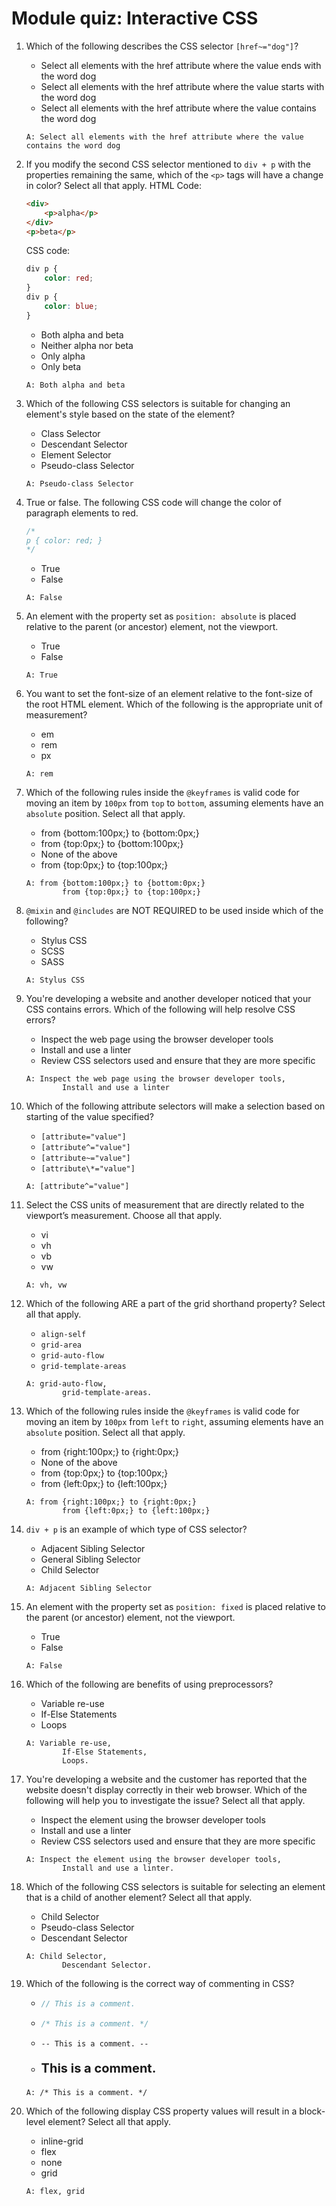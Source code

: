# Module quiz: Interactive CSS

1. Which of the following describes the CSS selector `[href~="dog"]`?
    - Select all elements with the href attribute where the value ends with the word dog
    - Select all elements with the href attribute where the value starts with the word dog
    - Select all elements with the href attribute where the value contains the word dog
    ```
    A: Select all elements with the href attribute where the value contains the word dog
    ```

2. If you modify the second CSS selector mentioned to `div + p` with the properties remaining the same, which of the `<p>` tags will have a change in color? Select all that apply.
    HTML Code:
    ```html
    <div>
        <p>alpha</p>
    </div>
    <p>beta</p>
    ```
    CSS code:
    ```css
    div p {
        color: red;
    }
    div p {
        color: blue;
    }
    ```
    - Both alpha and beta
    - Neither alpha nor beta
    - Only alpha
    - Only beta
    ```
    A: Both alpha and beta
    ```
    
3. Which of the following CSS selectors is suitable for changing an element's style based on the state of the element?
    - Class Selector
    - Descendant Selector
    - Element Selector
    - Pseudo-class Selector
    ```
    A: Pseudo-class Selector
    ```
    
4. True or false. The following CSS code will change the color of paragraph elements to red.
    ```css
    /*
    p { color: red; }
    */
    ```
    - True
    - False
    ```
    A: False
    ```
    
5. An element with the property set as `position: absolute` is placed relative to the parent (or ancestor) element, not the viewport.
    - True
    - False
    ```
    A: True
    ```
    
6. You want to set the font-size of an element relative to the font-size of the root HTML element. Which of the following is the appropriate unit of measurement?
    - em
    - rem
    - px
    ```
    A: rem
    ```
    
7. Which of the following rules inside the `@keyframes` is valid code for moving an item by `100px` from `top` to `bottom`, assuming elements have an `absolute` position. Select all that apply.
    - from {bottom:100px;} to {bottom:0px;}
    - from {top:0px;} to {bottom:100px;}
    - None of the above
    - from {top:0px;} to {top:100px;}
    ```
    A: from {bottom:100px;} to {bottom:0px;}
            from {top:0px;} to {top:100px;}
    ```
    
8. `@mixin` and `@includes` are NOT REQUIRED to be used inside which of the following?
    - Stylus CSS
    - SCSS
    - SASS
    ```
    A: Stylus CSS
    ```
    
9. You're developing a website and another developer noticed that your CSS contains errors. Which of the following will help resolve CSS errors?
    - Inspect the web page using the browser developer tools
    - Install and use a linter
    - Review CSS selectors used and ensure that they are more specific
    ```
    A: Inspect the web page using the browser developer tools,
            Install and use a linter
    ```

10. Which of the following attribute selectors will make a selection based on starting of the value specified?
    - `[attribute="value"]`
    - `[attribute^="value"]`
    - `[attribute~="value"]`
    - `[attribute\*="value"]`
    ```
    A: [attribute^="value"]
    ```

11. Select the CSS units of measurement that are directly related to the viewport’s measurement. Choose all that apply.
    - vi
    - vh
    - vb
    - vw
    ```
    A: vh, vw
    ```

12. Which of the following ARE a part of the grid shorthand property? Select all that apply.
    - `align-self`
    - `grid-area`
    - `grid-auto-flow`
    - `grid-template-areas`
    ```
    A: grid-auto-flow,  
            grid-template-areas.
    ```

13. Which of the following rules inside the `@keyframes` is valid code for moving an item by `100px` from `left` to `right`, assuming elements have an `absolute` position. Select all that apply.
    - from {right:100px;} to {right:0px;}
    - None of the above
    - from {top:0px;} to {top:100px;}
    - from {left:0px;} to {left:100px;}
    ```
    A: from {right:100px;} to {right:0px;}
            from {left:0px;} to {left:100px;}
    ```

14. `div + p` is an example of which type of CSS selector?
    - Adjacent Sibling Selector
    - General Sibling Selector
    - Child Selector
    ```
    A: Adjacent Sibling Selector
    ```

15. An element with the property set as `position: fixed` is placed relative to the parent (or ancestor) element, not the viewport.
    - True
    - False
    ```
    A: False
    ```

16. Which of the following are benefits of using preprocessors?
    - Variable re-use
    - If-Else Statements
    - Loops
    ```
    A: Variable re-use,
            If-Else Statements,
            Loops.
    ```

17. You're developing a website and the customer has reported that the website doesn't display correctly in their web browser. Which of the following will help you to investigate the issue? Select all that apply.
    - Inspect the element using the browser developer tools
    - Install and use a linter
    - Review CSS selectors used and ensure that they are more specific
    ```
    A: Inspect the element using the browser developer tools,
            Install and use a linter.
    ```

18. Which of the following CSS selectors is suitable for selecting an element that is a child of another element? Select all that apply.
    - Child Selector
    - Pseudo-class Selector
    - Descendant Selector
    ```
    A: Child Selector,
            Descendant Selector.
    ```

19. Which of the following is the correct way of commenting in CSS?
    -   ```cpp
        // This is a comment.
        ```
    -   ```css
        /* This is a comment. */
        ```
    -   ```
        -- This is a comment. --
        ```
    -   <p style="font-size:20px"><b>This is a comment.</b></p>
    ```
    A: /* This is a comment. */
    ```

20. Which of the following display CSS property values will result in a block-level element? Select all that apply.
    - inline-grid
    - flex
    - none
    - grid
    ```
    A: flex, grid
    ```